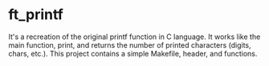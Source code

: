 # ft_printf
It's a recreation of the original printf function in C language. It works like the main function, print, and returns the number of printed characters (digits, chars, etc.).
This project contains a simple Makefile, header, and functions.
